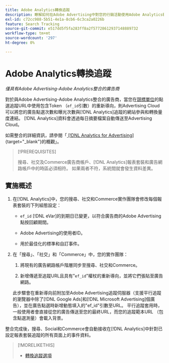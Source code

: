 ```yaml
---
title: Adobe Analytics轉換追蹤
description: 瞭解如何在Adobe Advertising中對您的行銷活動使用Adobe Analytics轉換追蹤。
exl-id: c72cc988-5b51-4e1a-8cb6-6c3ca2a0226b
feature: Search Tracking
source-git-commit: e517dd5f5fa283ff8a2f57728612937148889732
workflow-type: tm+mt
source-wordcount: '297'
ht-degree: 0%

---
```


# Adobe Analytics轉換追蹤

*僅具有Adobe Advertising-Adobe Analytics整合的廣告商*

對於與Adobe Advertising-Adobe Analytics整合的廣告商，當您在[競標單位](/help/search-social-commerce/glossary.md#a-b)的點選追蹤URL中使用包含Token （`ef_id`引數）的重新導向，則Advertising Cloud可以將您的廣告點選次數和曝光次數與[!DNL Analytics]追蹤的網站參與和轉換量度連結。 [!DNL Analytics]資料會透過每日摘要檔案自動傳送至Advertising Cloud。

如需整合的詳細資訊，請參閱「[ [!DNL Analytics for Advertising]](https://experienceleague.adobe.com/docs/advertising-cloud/dsp/integrations/analytics/overview.html){target="_blank"}的概觀」。

>[!PREREQUISITES]
>
> 搜尋、社交及Commerce廣告商帳戶、[!DNL Analytics]報表套裝和廣告網路帳戶中的時區必須相符。 如果兩者不符，系統間就會發生資料差異。

## 實施概述

1. 在[!DNL Analytics]中，您的搜尋、社交和Commerce實作團隊會修改每個報表套裝的下列組態設定：

   * `ef_id` [!DNL eVar]的到期日已變更，以符合廣告商的Adobe Advertising點按回顧期間。

   * Adobe Advertising的使用者ID。

   * 用於最佳化的標準和自訂事件。

1. 在「搜尋」、「社交」和「Commerce」中，您的實作團隊：

   1. 將現有的廣告網路帳戶階層同步至搜尋、社交和Commerce。

   1. 新增傳遞至追蹤URL且具有&quot;`ef_id`&quot;權杖的重新導向，並將它們張貼至廣告網路。

   此步驟會在重新導向前附加至Adobe Advertising追蹤伺服器（支援平行追蹤的瀏覽器中除了[!DNL Google Ads]和[!DNL Microsoft Advertising]個廣告），並在廣告點選時新增動態填入的&quot;ef_id&quot;引數至URL。 平行追蹤套用時，一般使用者會直接從您的廣告傳送至您的最終URL，而您的追蹤範本URL （包含點選測量）會載入背景。

整合完成後，搜尋、Social和Commerce會自動接收在[!DNL Analytics]中針對已設定報表套裝追蹤的所有頁面上的事件資料。

>[!MORELIKETHIS]
>
>* [轉換追蹤選項](conversion-tracking-about.md)
